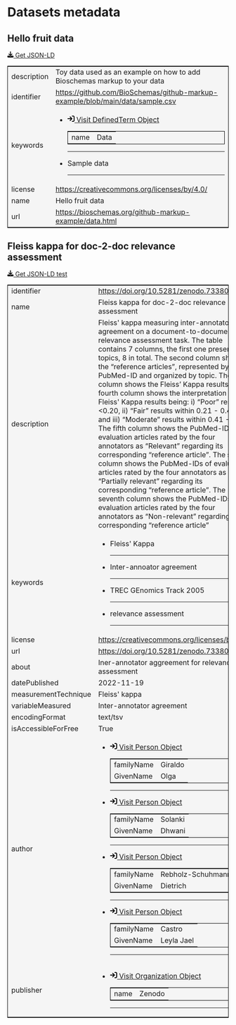 # Datasets metadata

## Hello fruit data
<p><svg xmlns="http://www.w3.org/2000/svg" height="1em" viewBox="0 0 512 512"><!--! Font Awesome Free 6.4.0 by @fontawesome - https://fontawesome.com License - https://fontawesome.com/license (Commercial License) Copyright 2023 Fonticons, Inc. --><path d="M288 32c0-17.7-14.3-32-32-32s-32 14.3-32 32V274.7l-73.4-73.4c-12.5-12.5-32.8-12.5-45.3 0s-12.5 32.8 0 45.3l128 128c12.5 12.5 32.8 12.5 45.3 0l128-128c12.5-12.5 12.5-32.8 0-45.3s-32.8-12.5-45.3 0L288 274.7V32zM64 352c-35.3 0-64 28.7-64 64v32c0 35.3 28.7 64 64 64H448c35.3 0 64-28.7 64-64V416c0-35.3-28.7-64-64-64H346.5l-45.3 45.3c-25 25-65.5 25-90.5 0L165.5 352H64zm368 56a24 24 0 1 1 0 48 24 24 0 1 1 0-48z"/></svg><a href="https://github.com/honeyl3/zbmed-semtec.github.io/blob/main/metadata\datasets\sample.json" target="_blank"> Get JSON-LD</a></p>
<table style="background-color: #F5F5F5; width: 100%; text-align: left; border: 1px solid black;">
<tbody>
<tr>
<td>description</td>
<td>Toy data used as an example on how to add Bioschemas markup to your data</td>
</tr>
<tr>
<td>identifier</td>
<td><a href="https://github.com/BioSchemas/github-markup-example/blob/main/data/sample.csv" target="_blank">https://github.com/BioSchemas/github-markup-example/blob/main/data/sample.csv</a></td>
</tr>
<tr>
<td>keywords</td>
<td><ul>
<li><table style="background-color: #F5F5F5; width: 100%; text-align: left; border: 1px solid black; border-right: 1px solid black;">
<tbody>
<tr><a href="http://edamontology.org/data_0006" target="_blank"><svg xmlns="http://www.w3.org/2000/svg" height="1em" viewBox="0 0 512 512"><!--! Font Awesome Free 6.4.0 by @fontawesome - https://fontawesome.com License - https://fontawesome.com/license (Commercial License) Copyright 2023 Fonticons, Inc. --><path d="M352 96l64 0c17.7 0 32 14.3 32 32l0 256c0 17.7-14.3 32-32 32l-64 0c-17.7 0-32 14.3-32 32s14.3 32 32 32l64 0c53 0 96-43 96-96l0-256c0-53-43-96-96-96l-64 0c-17.7 0-32 14.3-32 32s14.3 32 32 32zm-9.4 182.6c12.5-12.5 12.5-32.8 0-45.3l-128-128c-12.5-12.5-32.8-12.5-45.3 0s-12.5 32.8 0 45.3L242.7 224 32 224c-17.7 0-32 14.3-32 32s14.3 32 32 32l210.7 0-73.4 73.4c-12.5 12.5-12.5 32.8 0 45.3s32.8 12.5 45.3 0l128-128z" style = "margin-bottom: 50px"/></svg> Visit DefinedTerm Object</a>
</tr>
<tr>
<td>name</td>
<td>Data</td>
</tr></tbody>
</table></li>
<hr></hr>
<li>Sample data</li>
<hr></hr></ul></td>
</tr>
<tr>
<td>license</td>
<td><a href="https://creativecommons.org/licenses/by/4.0/" target="_blank">https://creativecommons.org/licenses/by/4.0/</a></td>
</tr>
<tr>
<td>name</td>
<td>Hello fruit data</td>
</tr>
<tr>
<td>url</td>
<td><a href="https://bioschemas.org/github-markup-example/data.html" target="_blank">https://bioschemas.org/github-markup-example/data.html</a></td>
</tr>
</tbody>
</table>

<script type="application/ld+json">
{
    "@context": "https://schema.org",
    "@type": "Dataset",
    "@id": "https://github.com/BioSchemas/github-markup-example/blob/main/data/sample.csv",
    "http://purl.org/dc/terms/conformsTo": "https://bioschemas.org/profiles/Dataset/0.4-DRAFT",
    "description": "Toy data used as an example on how to add Bioschemas markup to your data",
    "identifier": "https://github.com/BioSchemas/github-markup-example/blob/main/data/sample.csv",
    "keywords": [
        {
            "@type": "DefinedTerm",
            "@id": "http://edamontology.org/data_0006",
            "name": "Data"
        },
        "Sample data"
    ],
    "license": "https://creativecommons.org/licenses/by/4.0/",
    "name": "Hello fruit data",
    "url": "https://bioschemas.org/github-markup-example/data.html"
}
</script>

## Fleiss kappa for doc-2-doc relevance assessment
<p><svg xmlns="http://www.w3.org/2000/svg" height="1em" viewBox="0 0 512 512"><!--! Font Awesome Free 6.4.0 by @fontawesome - https://fontawesome.com License - https://fontawesome.com/license (Commercial License) Copyright 2023 Fonticons, Inc. --><path d="M288 32c0-17.7-14.3-32-32-32s-32 14.3-32 32V274.7l-73.4-73.4c-12.5-12.5-32.8-12.5-45.3 0s-12.5 32.8 0 45.3l128 128c12.5 12.5 32.8 12.5 45.3 0l128-128c12.5-12.5 12.5-32.8 0-45.3s-32.8-12.5-45.3 0L288 274.7V32zM64 352c-35.3 0-64 28.7-64 64v32c0 35.3 28.7 64 64 64H448c35.3 0 64-28.7 64-64V416c0-35.3-28.7-64-64-64H346.5l-45.3 45.3c-25 25-65.5 25-90.5 0L165.5 352H64zm368 56a24 24 0 1 1 0 48 24 24 0 1 1 0-48z"/></svg><a href="https://github.com/honeyl3/zbmed-semtec.github.io/blob/main/metadata\datasets\trec-doc-2-doc-relevance-assessment.json" target="_blank"> Get JSON-LD test</a></p>
<table style="background-color: #F5F5F5; width: 100%; text-align: left; border: 1px solid black;">
<tbody>
<tr>
<td>identifier</td>
<td><a href="https://doi.org/10.5281/zenodo.7338056" target="_blank">https://doi.org/10.5281/zenodo.7338056</a></td>
</tr>
<tr>
<td>name</td>
<td>Fleiss kappa for doc-2-doc relevance assessment</td>
</tr>
<tr>
<td>description</td>
<td>Fleiss' kappa measuring inter-annotator agreement on a document-to-document relevance assessment task. The table contains 7 columns, the first one presents the topics, 8 in total. The second column shows the “reference articles”, represented by their PubMed-ID and organized by topic. The third column shows the Fleiss’ Kappa results. The fourth column shows the interpretation of the Fleiss' Kappa results being: i) “Poor” results <0.20, ii) “Fair” results within 0.21 - 0.40, and iii) “Moderate” results within 0.41 - 0.60. The fifth column shows the PubMed-IDs of evaluation articles rated by the four annotators as “Relevant” regarding its corresponding “reference article”. The sixth column shows the PubMed-IDs of evaluation articles rated by the four annotators as “Partially relevant” regarding its corresponding “reference article”. The seventh column shows the PubMed-IDs of evaluation articles rated by the four annotators as “Non-relevant” regarding its corresponding “reference article”</td>
</tr>
<tr>
<td>keywords</td>
<td><ul>
<li>Fleiss' Kappa</li>
<hr></hr>
<li>Inter-annoator agreement</li>
<hr></hr>
<li>TREC GEnomics Track 2005</li>
<hr></hr>
<li>relevance assessment</li>
<hr></hr></ul></td>
</tr>
<tr>
<td>license</td>
<td><a href="https://creativecommons.org/licenses/by/4.0/" target="_blank">https://creativecommons.org/licenses/by/4.0/</a></td>
</tr>
<tr>
<td>url</td>
<td><a href="https://doi.org/10.5281/zenodo.7338056" target="_blank">https://doi.org/10.5281/zenodo.7338056</a></td>
</tr>
<tr>
<td>about</td>
<td>Iner-annotator aggreement for relevance assessment</td>
</tr>
<tr>
<td>datePublished</td>
<td>2022-11-19</td>
</tr>
<tr>
<td>measurementTechnique</td>
<td>Fleiss' kappa</td>
</tr>
<tr>
<td>variableMeasured</td>
<td>Inter-annotator agreement</td>
</tr>
<tr>
<td>encodingFormat</td>
<td>text/tsv</td>
</tr>
<tr>
<td>isAccessibleForFree</td>
<td>True</td>
</tr>
<tr>
<td>author</td>
<td><ul>
<li><table style="background-color: #F5F5F5; width: 100%; text-align: left; border: 1px solid black; border-right: 1px solid black;">
<tbody>
<tr><a href="https://orcid.org/0000-0003-2978-8922" target="_blank"><svg xmlns="http://www.w3.org/2000/svg" height="1em" viewBox="0 0 512 512"><!--! Font Awesome Free 6.4.0 by @fontawesome - https://fontawesome.com License - https://fontawesome.com/license (Commercial License) Copyright 2023 Fonticons, Inc. --><path d="M352 96l64 0c17.7 0 32 14.3 32 32l0 256c0 17.7-14.3 32-32 32l-64 0c-17.7 0-32 14.3-32 32s14.3 32 32 32l64 0c53 0 96-43 96-96l0-256c0-53-43-96-96-96l-64 0c-17.7 0-32 14.3-32 32s14.3 32 32 32zm-9.4 182.6c12.5-12.5 12.5-32.8 0-45.3l-128-128c-12.5-12.5-32.8-12.5-45.3 0s-12.5 32.8 0 45.3L242.7 224 32 224c-17.7 0-32 14.3-32 32s14.3 32 32 32l210.7 0-73.4 73.4c-12.5 12.5-12.5 32.8 0 45.3s32.8 12.5 45.3 0l128-128z" style = "margin-bottom: 50px"/></svg> Visit Person Object</a>
</tr>
<tr>
<td>familyName</td>
<td>Giraldo</td>
</tr>
<tr>
<td>GivenName</td>
<td>Olga</td>
</tr></tbody>
</table></li>
<hr></hr>
<li><table style="background-color: #F5F5F5; width: 100%; text-align: left; border: 1px solid black; border-right: 1px solid black;">
<tbody>
<tr><a href="https://orcid.org/0009-0004-1529-0095" target="_blank"><svg xmlns="http://www.w3.org/2000/svg" height="1em" viewBox="0 0 512 512"><!--! Font Awesome Free 6.4.0 by @fontawesome - https://fontawesome.com License - https://fontawesome.com/license (Commercial License) Copyright 2023 Fonticons, Inc. --><path d="M352 96l64 0c17.7 0 32 14.3 32 32l0 256c0 17.7-14.3 32-32 32l-64 0c-17.7 0-32 14.3-32 32s14.3 32 32 32l64 0c53 0 96-43 96-96l0-256c0-53-43-96-96-96l-64 0c-17.7 0-32 14.3-32 32s14.3 32 32 32zm-9.4 182.6c12.5-12.5 12.5-32.8 0-45.3l-128-128c-12.5-12.5-32.8-12.5-45.3 0s-12.5 32.8 0 45.3L242.7 224 32 224c-17.7 0-32 14.3-32 32s14.3 32 32 32l210.7 0-73.4 73.4c-12.5 12.5-12.5 32.8 0 45.3s32.8 12.5 45.3 0l128-128z" style = "margin-bottom: 50px"/></svg> Visit Person Object</a>
</tr>
<tr>
<td>familyName</td>
<td>Solanki</td>
</tr>
<tr>
<td>GivenName</td>
<td>Dhwani</td>
</tr></tbody>
</table></li>
<hr></hr>
<li><table style="background-color: #F5F5F5; width: 100%; text-align: left; border: 1px solid black; border-right: 1px solid black;">
<tbody>
<tr><a href="https://orcid.org/0000-0002-1018-0370" target="_blank"><svg xmlns="http://www.w3.org/2000/svg" height="1em" viewBox="0 0 512 512"><!--! Font Awesome Free 6.4.0 by @fontawesome - https://fontawesome.com License - https://fontawesome.com/license (Commercial License) Copyright 2023 Fonticons, Inc. --><path d="M352 96l64 0c17.7 0 32 14.3 32 32l0 256c0 17.7-14.3 32-32 32l-64 0c-17.7 0-32 14.3-32 32s14.3 32 32 32l64 0c53 0 96-43 96-96l0-256c0-53-43-96-96-96l-64 0c-17.7 0-32 14.3-32 32s14.3 32 32 32zm-9.4 182.6c12.5-12.5 12.5-32.8 0-45.3l-128-128c-12.5-12.5-32.8-12.5-45.3 0s-12.5 32.8 0 45.3L242.7 224 32 224c-17.7 0-32 14.3-32 32s14.3 32 32 32l210.7 0-73.4 73.4c-12.5 12.5-12.5 32.8 0 45.3s32.8 12.5 45.3 0l128-128z" style = "margin-bottom: 50px"/></svg> Visit Person Object</a>
</tr>
<tr>
<td>familyName</td>
<td>Rebholz-Schuhmann</td>
</tr>
<tr>
<td>GivenName</td>
<td>Dietrich</td>
</tr></tbody>
</table></li>
<hr></hr>
<li><table style="background-color: #F5F5F5; width: 100%; text-align: left; border: 1px solid black; border-right: 1px solid black;">
<tbody>
<tr><a href="https://orcid.org/0000-0003-3986-0510" target="_blank"><svg xmlns="http://www.w3.org/2000/svg" height="1em" viewBox="0 0 512 512"><!--! Font Awesome Free 6.4.0 by @fontawesome - https://fontawesome.com License - https://fontawesome.com/license (Commercial License) Copyright 2023 Fonticons, Inc. --><path d="M352 96l64 0c17.7 0 32 14.3 32 32l0 256c0 17.7-14.3 32-32 32l-64 0c-17.7 0-32 14.3-32 32s14.3 32 32 32l64 0c53 0 96-43 96-96l0-256c0-53-43-96-96-96l-64 0c-17.7 0-32 14.3-32 32s14.3 32 32 32zm-9.4 182.6c12.5-12.5 12.5-32.8 0-45.3l-128-128c-12.5-12.5-32.8-12.5-45.3 0s-12.5 32.8 0 45.3L242.7 224 32 224c-17.7 0-32 14.3-32 32s14.3 32 32 32l210.7 0-73.4 73.4c-12.5 12.5-12.5 32.8 0 45.3s32.8 12.5 45.3 0l128-128z" style = "margin-bottom: 50px"/></svg> Visit Person Object</a>
</tr>
<tr>
<td>familyName</td>
<td>Castro</td>
</tr>
<tr>
<td>GivenName</td>
<td>Leyla Jael</td>
</tr></tbody>
</table></li>
<hr></hr></ul></td>
</tr>
<tr>
<td>publisher</td>
<td><ul>
<li><table style="background-color: #F5F5F5; width: 100%; text-align: left; border: 1px solid black; border-right: 1px solid black;">
<tbody>
<tr><a href="https://zenodo.org/" target="_blank"><svg xmlns="http://www.w3.org/2000/svg" height="1em" viewBox="0 0 512 512"><!--! Font Awesome Free 6.4.0 by @fontawesome - https://fontawesome.com License - https://fontawesome.com/license (Commercial License) Copyright 2023 Fonticons, Inc. --><path d="M352 96l64 0c17.7 0 32 14.3 32 32l0 256c0 17.7-14.3 32-32 32l-64 0c-17.7 0-32 14.3-32 32s14.3 32 32 32l64 0c53 0 96-43 96-96l0-256c0-53-43-96-96-96l-64 0c-17.7 0-32 14.3-32 32s14.3 32 32 32zm-9.4 182.6c12.5-12.5 12.5-32.8 0-45.3l-128-128c-12.5-12.5-32.8-12.5-45.3 0s-12.5 32.8 0 45.3L242.7 224 32 224c-17.7 0-32 14.3-32 32s14.3 32 32 32l210.7 0-73.4 73.4c-12.5 12.5-12.5 32.8 0 45.3s32.8 12.5 45.3 0l128-128z" style = "margin-bottom: 50px"/></svg> Visit Organization Object</a>
</tr>
<tr>
<td>name</td>
<td>Zenodo</td>
</tr></tbody>
</table></li>
<hr></hr></ul></td>
</tr>
</tbody>
</table>

<script type="application/ld+json">
{
    "@context": "https://schema.org",
    "@type": "Dataset",
    "@id": "https://doi.org/10.5281/zenodo.7338056",
    "http://purl.org/dc/terms/conformsTo": "https://bioschemas.org/profiles/Dataset/1.1-DRAFT",
    "identifier": "https://doi.org/10.5281/zenodo.7338056",
    "name": "Fleiss kappa for doc-2-doc relevance assessment",
    "description": "Fleiss' kappa measuring inter-annotator agreement on a document-to-document relevance assessment task. The table contains 7 columns, the first one presents the topics, 8 in total. The second column shows the \u201creference articles\u201d, represented by their PubMed-ID and organized by topic. The third column shows the Fleiss\u2019 Kappa results. The fourth column shows the interpretation of the Fleiss' Kappa results being: i) \u201cPoor\u201d results <0.20, ii) \u201cFair\u201d results within 0.21 - 0.40, and iii) \u201cModerate\u201d results within 0.41 - 0.60. The fifth column shows the PubMed-IDs of evaluation articles rated by the four annotators as \u201cRelevant\u201d regarding its corresponding \u201creference article\u201d. The sixth column shows the PubMed-IDs of evaluation articles rated by the four annotators as \u201cPartially relevant\u201d regarding its corresponding \u201creference article\u201d. The seventh column shows the PubMed-IDs of evaluation articles rated by the four annotators as \u201cNon-relevant\u201d regarding its corresponding \u201creference article\u201d",
    "keywords": [
        "Fleiss' Kappa",
        "Inter-annoator agreement",
        "TREC GEnomics Track 2005",
        "relevance assessment"
    ],
    "license": "https://creativecommons.org/licenses/by/4.0/",
    "url": "https://doi.org/10.5281/zenodo.7338056",
    "about": "Iner-annotator aggreement for relevance assessment",
    "datePublished": "2022-11-19",
    "measurementTechnique": "Fleiss' kappa",
    "variableMeasured": "Inter-annotator agreement",
    "encodingFormat": "text/tsv",
    "isAccessibleForFree": true,
    "author": [
        {
            "@type": "Person",
            "@id": "https://orcid.org/0000-0003-2978-8922",
            "familyName": "Giraldo",
            "GivenName": "Olga"
        },
        {
            "@type": "Person",
            "@id": "https://orcid.org/0009-0004-1529-0095",
            "familyName": "Solanki",
            "GivenName": "Dhwani"
        },
        {
            "@type": "Person",
            "@id": "https://orcid.org/0000-0002-1018-0370",
            "familyName": "Rebholz-Schuhmann",
            "GivenName": "Dietrich"
        },
        {
            "@type": "Person",
            "@id": "https://orcid.org/0000-0003-3986-0510",
            "familyName": "Castro",
            "GivenName": "Leyla Jael"
        }
    ],
    "publisher": [
        {
            "@type": "Organization",
            "@id": "https://zenodo.org/",
            "name": "Zenodo"
        }
    ]
}
</script>

